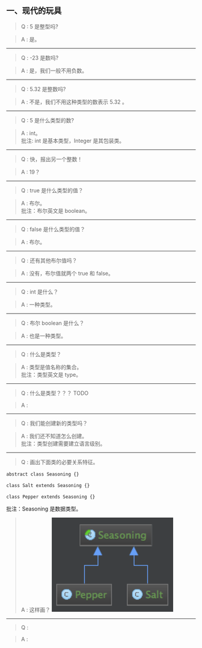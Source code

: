 ## 一、现代的玩具

> Q : 5 是整型吗?

> A : 是。

---

> Q : -23 是数吗?

> A : 是，我们一般不用负数。

---

> Q : 5.32 是整数吗?

> A : 不是，我们不用这种类型的数表示 5.32 。

---

> Q : 5 是什么类型的数?

> A : int。<br>
批注: int 是基本类型，Integer 是其包装类。

---

> Q : 快，报出另一个整数！

> A : 19？

---

> Q : true 是什么类型的值？

> A : 布尔。<br>
批注：布尔英文是 boolean。

---

> Q : false 是什么类型的值？

> A : 布尔。<br>

---

> Q : 还有其他布尔值吗？

> A : 没有，布尔值就两个 true 和 false。

---

> Q : int 是什么？

> A : 一种类型。

---

> Q : 布尔 boolean 是什么？

> A : 也是一种类型。

---

> Q : 什么是类型？

> A : 类型是值名称的集合。<br>
批注：类型英文是 type。

---

> Q : 什么是类型？？？ TODO

> A :

---

> Q : 我们能创建新的类型吗？

> A : 我们还不知道怎么创建。<br>
批注：类型创建需要建立语言级别。

---

> Q : 画出下面类的必要关系特征。
```
abstract class Seasoning {}
```
```
class Salt extends Seasoning {}
```
```
class Pepper extends Seasoning {}
```
批注：Seasoning 是数据类型。
> A : 这样画？
![类关系图](/image/toys_00.png)

---

> Q :

> A :